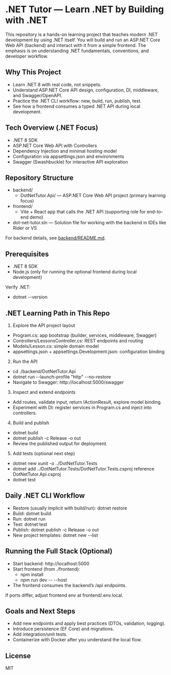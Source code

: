 # .NET Tutor — Learn .NET by Building with .NET

This repository is a hands-on learning project that teaches modern .NET development by using .NET itself. You will build and run an ASP.NET Core Web API (backend) and interact with it from a simple frontend. The emphasis is on understanding .NET fundamentals, conventions, and developer workflow.

## Why This Project

- Learn .NET 8 with real code, not snippets.
- Understand ASP.NET Core API design, configuration, DI, middleware, and Swagger/OpenAPI.
- Practice the .NET CLI workflow: new, build, run, publish, test.
- See how a frontend consumes a typed .NET API during local development.

## Tech Overview (.NET Focus)

- .NET 8 SDK
- ASP.NET Core Web API with Controllers
- Dependency Injection and minimal hosting model
- Configuration via appsettings.json and environments
- Swagger (Swashbuckle) for interactive API exploration

## Repository Structure

- backend/
  - DotNetTutor.Api/ — ASP.NET Core Web API project (primary learning focus)
- frontend/
  - Vite + React app that calls the .NET API (supporting role for end-to-end demo)
- dot-net-tutor.sln — Solution file for working with the backend in IDEs like Rider or VS

For backend details, see [backend/README.md](backend/README.md).

## Prerequisites

- .NET 8 SDK
- Node.js (only for running the optional frontend during local development)

Verify .NET:
- dotnet --version

## .NET Learning Path in This Repo

1) Explore the API project layout
- Program.cs: app bootstrap (builder, services, middleware, Swagger)
- Controllers/LessonsController.cs: REST endpoints and routing
- Models/Lesson.cs: simple domain model
- appsettings.json + appsettings.Development.json: configuration binding

2) Run the API
- cd ./backend/DotNetTutor.Api
- dotnet run --launch-profile "http" --no-restore
- Navigate to Swagger: http://localhost:5000/swagger

3) Inspect and extend endpoints
- Add routes, validate input, return IActionResult, explore model binding.
- Experiment with DI: register services in Program.cs and inject into controllers.

4) Build and publish
- dotnet build
- dotnet publish -c Release -o out
- Review the published output for deployment.

5) Add tests (optional next step)
- dotnet new xunit -o ../DotNetTutor.Tests
- dotnet add ../DotNetTutor.Tests/DotNetTutor.Tests.csproj reference DotNetTutor.Api.csproj
- dotnet test

## Daily .NET CLI Workflow

- Restore (usually implicit with build/run): dotnet restore
- Build: dotnet build
- Run: dotnet run
- Test: dotnet test
- Publish: dotnet publish -c Release -o out
- New project templates: dotnet new --list

## Running the Full Stack (Optional)

- Start backend: http://localhost:5000
- Start frontend (from ./frontend):
  - npm install
  - npm run dev -- --host
- The frontend consumes the backend’s /api endpoints.

If ports differ, adjust frontend env at frontend/.env.local.

## Goals and Next Steps

- Add new endpoints and apply best practices (DTOs, validation, logging).
- Introduce persistence (EF Core) and migrations.
- Add integration/unit tests.
- Containerize with Docker after you understand the local flow.

## License

MIT